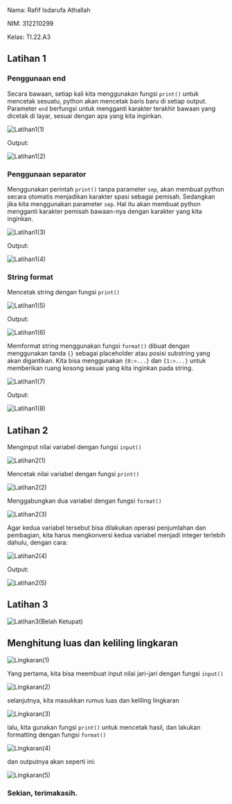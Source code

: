 Nama: Rafif Isdarufa Athallah

NIM: 312210299

Kelas: TI.22.A3

## Latihan 1

### Penggunaan end

Secara bawaan, setiap kali kita menggunakan fungsi `print()` untuk mencetak sesuatu, python akan mencetak baris baru di setiap output. Parameter `end` berfungsi untuk mengganti karakter terakhir bawaan yang dicetak di layar, sesuai dengan apa yang kita inginkan.

![Latihan1(1)](https://user-images.githubusercontent.com/115514467/198215442-54c20643-2f77-49a8-bc50-2078fc3ec467.jpg)

Output:

![Latihan1(2)](https://user-images.githubusercontent.com/115514467/198215450-cc92e243-1da9-430e-88d9-155ef4391e2d.jpg)

### Penggunaan separator

Menggunakan perintah `print()` tanpa parameter `sep`, akan membuat python secara otomatis menjadikan karakter spasi sebagai pemisah. Sedangkan jika kita menggunakan parameter `sep`. Hal itu akan membuat python mengganti karakter pemisah bawaan-nya dengan karakter yang kita inginkan.

![Latihan1(3)](https://user-images.githubusercontent.com/115514467/198215454-4803977c-e252-476e-b7a4-6394c284435b.jpg)

Output:

![Latihan1(4)](https://user-images.githubusercontent.com/115514467/198215459-e58a17df-b35f-4b42-95c1-ce0556504e93.jpg)

### String format

Mencetak string dengan fungsi `print()`

![Latihan1(5)](https://user-images.githubusercontent.com/115514467/198215462-fa58c128-42d1-4857-b764-11b551b1fbcd.jpg)

Output:

![Latihan1(6)](https://user-images.githubusercontent.com/115514467/198215468-a24bcf7a-b198-44c9-a74c-af0500ff04fe.jpg)

Memformat string menggunakan fungsi `format()` dibuat dengan menggunakan tanda `{}` sebagai placeholder atau posisi substring yang akan digantikan. Kita bisa menggunakan `{0:>...}` dan `{1:>...}` untuk memberikan ruang kosong sesuai yang kita inginkan pada string.

![Latihan1(7)](https://user-images.githubusercontent.com/115514467/198215473-f6307417-456b-4d01-beee-71ebdeae368a.jpg)

Output:

![Latihan1(8)](https://user-images.githubusercontent.com/115514467/198215475-37d26dd6-645e-460a-a9ec-737d6776e16a.jpg)

## Latihan 2

Menginput nilai variabel dengan fungsi `input()`

![Latihan2(1)](https://user-images.githubusercontent.com/115514467/198241498-e5af5108-a3ed-44d1-9d52-6972ac7ed67b.jpg)

Mencetak nilai variabel dengan fungsi `print()`

![Latihan2(2)](https://user-images.githubusercontent.com/115514467/198241503-8c5b3db3-89a0-4df7-91d5-e250edb64bb0.jpg)

Menggabungkan dua variabel dengan fungsi `format()`

![Latihan2(3)](https://user-images.githubusercontent.com/115514467/198241508-801e8f29-fe1e-459c-9f5b-5725fb3bfa02.jpg)

Agar kedua variabel tersebut bisa dilakukan operasi penjumlahan dan pembagian, kita harus mengkonversi kedua variabel menjadi integer terlebih dahulu, dengan cara:

![Latihan2(4)](https://user-images.githubusercontent.com/115514467/198241515-524bbc83-a12b-46dc-878d-22cfd9d67a34.jpg)

Output:

![Latihan2(5)](https://user-images.githubusercontent.com/115514467/198241521-5ce457cb-0fce-4aab-82e3-987cd1466f57.jpg)

## Latihan 3

![Latihan3(Belah Ketupat)](https://user-images.githubusercontent.com/115514467/198241528-06aeb008-7e12-4613-aa58-ae6678e4df50.jpg)

## Menghitung luas dan keliling lingkaran

![Lingkaran(1)](https://user-images.githubusercontent.com/115514467/198241545-31d9ec13-bbfd-4490-9931-fa8fcb908494.jpg)

Yang pertama, kita bisa meembuat input nilai jari-jari dengan fungsi `input()`

![Lingkaran(2)](https://user-images.githubusercontent.com/115514467/198241549-ef476a31-df69-4099-a0ee-b07f727efcba.jpg)

selanjutnya, kita masukkan rumus luas dan keliling lingkaran

![Lingkaran(3)](https://user-images.githubusercontent.com/115514467/198241550-15143555-018b-44c3-908d-79b9a4d395d2.jpg)

lalu, kita gunakan fungsi `print()` untuk mencetak hasil, dan lakukan formatting dengan fungsi `format()`

![Lingkaran(4)](https://user-images.githubusercontent.com/115514467/198241552-611d1b3b-8829-4955-95ba-75c835e7414a.jpg)

dan outputnya akan seperti ini:

![Lingkaran(5)](https://user-images.githubusercontent.com/115514467/198241558-6395b6eb-a7e3-4abf-b6b3-8b051aa97050.jpg)

### Sekian, terimakasih.
